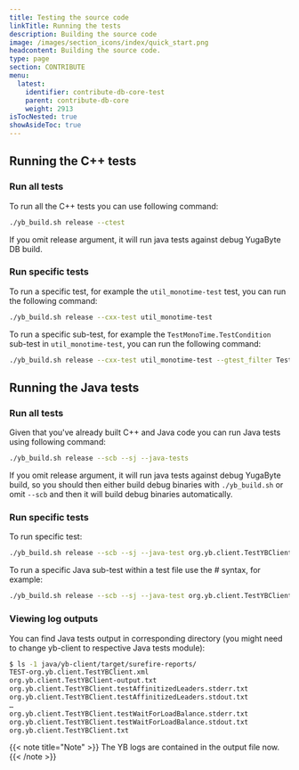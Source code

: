 ```yaml
---
title: Testing the source code
linkTitle: Running the tests
description: Building the source code
image: /images/section_icons/index/quick_start.png
headcontent: Building the source code.
type: page
section: CONTRIBUTE
menu:
  latest:
    identifier: contribute-db-core-test
    parent: contribute-db-core
    weight: 2913
isTocNested: true
showAsideToc: true
---
```


## Running the C++ tests

### Run all tests

To run all the C++ tests you can use following command:

```bash
./yb_build.sh release --ctest
```

If you omit release argument, it will run java tests against debug YugaByte DB build.

### Run specific tests

To run a specific test, for example the `util_monotime-test` test, you can run the following command:

```bash
./yb_build.sh release --cxx-test util_monotime-test
```

To run a specific sub-test, for example the `TestMonoTime.TestCondition` sub-test in `util_monotime-test`, you can run the following command:

```bash
./yb_build.sh release --cxx-test util_monotime-test --gtest_filter TestMonoTime.TestCondition
```

## Running the Java tests

### Run all tests

Given that you've already built C++ and Java code you can run Java tests using following command:

```bash
./yb_build.sh release --scb --sj --java-tests
```

If you omit release argument, it will run java tests against debug YugaByte build, so you should then either build debug binaries with `./yb_build.sh` or omit `--scb` and then it will build debug binaries automatically.


### Run specific tests

To run specific test:

```bash
./yb_build.sh release --scb --sj --java-test org.yb.client.TestYBClient
```

To run a specific Java sub-test within a test file use the # syntax, for example:

```bash
./yb_build.sh release --scb --sj --java-test org.yb.client.TestYBClient#testClientCreateDestroy
```

### Viewing log outputs

You can find Java tests output in corresponding directory (you might need to change yb-client to respective Java tests module):

```bash
$ ls -1 java/yb-client/target/surefire-reports/
TEST-org.yb.client.TestYBClient.xml
org.yb.client.TestYBClient-output.txt
org.yb.client.TestYBClient.testAffinitizedLeaders.stderr.txt
org.yb.client.TestYBClient.testAffinitizedLeaders.stdout.txt
…
org.yb.client.TestYBClient.testWaitForLoadBalance.stderr.txt
org.yb.client.TestYBClient.testWaitForLoadBalance.stdout.txt
org.yb.client.TestYBClient.txt
```

{{< note title="Note" >}}
The YB logs are contained in the output file now.
{{< /note >}}

